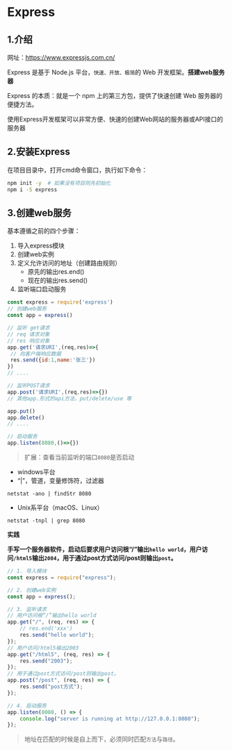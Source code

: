 # Express

## 1.介绍

网址：<https://www.expressjs.com.cn/>

Express 是基于 Node.js 平台，`快速、开放、极简`的 Web 开发框架。**搭建web服务器**

Express 的本质：就是一个 npm 上的第三方包，提供了快速创建 Web 服务器的便捷方法。

使用Express开发框架可以非常方便、快速的创建Web网站的服务器或API接口的服务器

## 2.安装Express

在项目目录中，打开cmd命令窗口，执行如下命令：

```bash
npm init -y  # 如果没有项目则先初始化
npm i -S express
```

## 3.创建web服务

基本遵循之前的四个步骤：

1. 导入express模块
2. 创建web实例
3. 定义允许访问的地址（创建路由规则）
   - 原先的输出res.end()
   - 现在的输出res.send()
4. 监听端口启动服务

```js
const express = require('express')
// 创建web服务
const app = express()

// 监听 get请求
// req 请求对象
// res 响应对象
app.get('请求URI',(req,res)=>{
 // 向客户端响应数据
 res.send({id:1,name:'张三'})
})
// ....

// 监听POST请求
app.post('请求URI',(req,res)=>{})
// 其他app.形式的api方法，put/delete/use 等

app.put()
app.delete()
// ....

// 启动服务
app.listen(8080,()=>{})
```

> 扩展：查看当前监听的端口`8080`是否启动

- windows平台
- “|”，管道，变量修饰符，过滤器

```shell
netstat -ano | findStr 8080
```

- Unix系平台（macOS、Linux）

```shell
netstat -tnpl | grep 8080
```

**实践**

**手写一个服务器软件，启动后要求用户访问根“/”输出`hello world`，用户访问`/html5`输出`2004`，用于通过post方式访问/post则输出`post`。**

```js
// 1. 导入模块
const express = require("express");

// 2. 创建web实例
const app = express();

// 3. 监听请求
// 用户访问根“/”输出hello world
app.get("/", (req, res) => {
    // res.end('xxx')
    res.send("hello world");
});
// 用户访问/html5输出2003
app.get("/html5", (req, res) => {
    res.send("2003");
});
// 用于通过post方式访问/post则输出post。
app.post("/post", (req, res) => {
    res.send("post方式");
});

// 4. 启动服务
app.listen(8080, () => {
    console.log("server is running at http://127.0.0.1:8080");
});
```

> 地址在匹配的时候是自上而下，必须同时匹配`方法`与`路径`。
